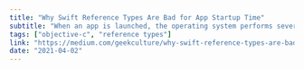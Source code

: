 ```yaml
---
title: "Why Swift Reference Types Are Bad for App Startup Time"
subtitle: "When an app is launched, the operating system performs several tasks to get the app ready for use. One of these tasks is rebasing pointers in binary metadata that describe types in the app code. In this very interesting post, Noah Martin explains how Swift reference types can result in a large number of pointers that require rebasing, leading to slow app startup times."
tags: ["objective-c", "reference types"]
link: "https://medium.com/geekculture/why-swift-reference-types-are-bad-for-app-startup-time-90fbb25237fc"
date: "2021-04-02"
---
```

